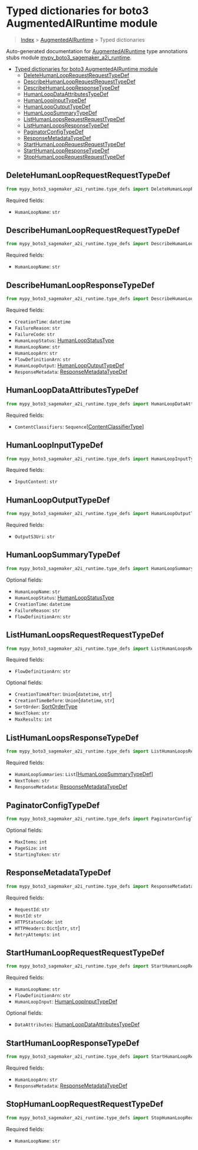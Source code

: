 # Typed dictionaries for boto3 AugmentedAIRuntime module

> [Index](..) > [AugmentedAIRuntime](.) > Typed dictionaries

Auto-generated documentation for
[AugmentedAIRuntime](https://boto3.amazonaws.com/v1/documentation/api/latest/reference/services/sagemaker-a2i-runtime.html#AugmentedAIRuntime)
type annotations stubs module
[mypy_boto3_sagemaker_a2i_runtime](https://pypi.org/project/mypy-boto3-sagemaker-a2i-runtime/).

- [Typed dictionaries for boto3 AugmentedAIRuntime module](#typed-dictionaries-for-boto3-augmentedairuntime-module)
  - [DeleteHumanLoopRequestRequestTypeDef](#deletehumanlooprequestrequesttypedef)
  - [DescribeHumanLoopRequestRequestTypeDef](#describehumanlooprequestrequesttypedef)
  - [DescribeHumanLoopResponseTypeDef](#describehumanloopresponsetypedef)
  - [HumanLoopDataAttributesTypeDef](#humanloopdataattributestypedef)
  - [HumanLoopInputTypeDef](#humanloopinputtypedef)
  - [HumanLoopOutputTypeDef](#humanloopoutputtypedef)
  - [HumanLoopSummaryTypeDef](#humanloopsummarytypedef)
  - [ListHumanLoopsRequestRequestTypeDef](#listhumanloopsrequestrequesttypedef)
  - [ListHumanLoopsResponseTypeDef](#listhumanloopsresponsetypedef)
  - [PaginatorConfigTypeDef](#paginatorconfigtypedef)
  - [ResponseMetadataTypeDef](#responsemetadatatypedef)
  - [StartHumanLoopRequestRequestTypeDef](#starthumanlooprequestrequesttypedef)
  - [StartHumanLoopResponseTypeDef](#starthumanloopresponsetypedef)
  - [StopHumanLoopRequestRequestTypeDef](#stophumanlooprequestrequesttypedef)

## DeleteHumanLoopRequestRequestTypeDef

```python
from mypy_boto3_sagemaker_a2i_runtime.type_defs import DeleteHumanLoopRequestRequestTypeDef
```

Required fields:

- `HumanLoopName`: `str`

## DescribeHumanLoopRequestRequestTypeDef

```python
from mypy_boto3_sagemaker_a2i_runtime.type_defs import DescribeHumanLoopRequestRequestTypeDef
```

Required fields:

- `HumanLoopName`: `str`

## DescribeHumanLoopResponseTypeDef

```python
from mypy_boto3_sagemaker_a2i_runtime.type_defs import DescribeHumanLoopResponseTypeDef
```

Required fields:

- `CreationTime`: `datetime`
- `FailureReason`: `str`
- `FailureCode`: `str`
- `HumanLoopStatus`: [HumanLoopStatusType](./literals.md#humanloopstatustype)
- `HumanLoopName`: `str`
- `HumanLoopArn`: `str`
- `FlowDefinitionArn`: `str`
- `HumanLoopOutput`:
  [HumanLoopOutputTypeDef](./type_defs.md#humanloopoutputtypedef)
- `ResponseMetadata`:
  [ResponseMetadataTypeDef](./type_defs.md#responsemetadatatypedef)

## HumanLoopDataAttributesTypeDef

```python
from mypy_boto3_sagemaker_a2i_runtime.type_defs import HumanLoopDataAttributesTypeDef
```

Required fields:

- `ContentClassifiers`:
  `Sequence`\[[ContentClassifierType](./literals.md#contentclassifiertype)\]

## HumanLoopInputTypeDef

```python
from mypy_boto3_sagemaker_a2i_runtime.type_defs import HumanLoopInputTypeDef
```

Required fields:

- `InputContent`: `str`

## HumanLoopOutputTypeDef

```python
from mypy_boto3_sagemaker_a2i_runtime.type_defs import HumanLoopOutputTypeDef
```

Required fields:

- `OutputS3Uri`: `str`

## HumanLoopSummaryTypeDef

```python
from mypy_boto3_sagemaker_a2i_runtime.type_defs import HumanLoopSummaryTypeDef
```

Optional fields:

- `HumanLoopName`: `str`
- `HumanLoopStatus`: [HumanLoopStatusType](./literals.md#humanloopstatustype)
- `CreationTime`: `datetime`
- `FailureReason`: `str`
- `FlowDefinitionArn`: `str`

## ListHumanLoopsRequestRequestTypeDef

```python
from mypy_boto3_sagemaker_a2i_runtime.type_defs import ListHumanLoopsRequestRequestTypeDef
```

Required fields:

- `FlowDefinitionArn`: `str`

Optional fields:

- `CreationTimeAfter`: `Union`\[`datetime`, `str`\]
- `CreationTimeBefore`: `Union`\[`datetime`, `str`\]
- `SortOrder`: [SortOrderType](./literals.md#sortordertype)
- `NextToken`: `str`
- `MaxResults`: `int`

## ListHumanLoopsResponseTypeDef

```python
from mypy_boto3_sagemaker_a2i_runtime.type_defs import ListHumanLoopsResponseTypeDef
```

Required fields:

- `HumanLoopSummaries`:
  `List`\[[HumanLoopSummaryTypeDef](./type_defs.md#humanloopsummarytypedef)\]
- `NextToken`: `str`
- `ResponseMetadata`:
  [ResponseMetadataTypeDef](./type_defs.md#responsemetadatatypedef)

## PaginatorConfigTypeDef

```python
from mypy_boto3_sagemaker_a2i_runtime.type_defs import PaginatorConfigTypeDef
```

Optional fields:

- `MaxItems`: `int`
- `PageSize`: `int`
- `StartingToken`: `str`

## ResponseMetadataTypeDef

```python
from mypy_boto3_sagemaker_a2i_runtime.type_defs import ResponseMetadataTypeDef
```

Required fields:

- `RequestId`: `str`
- `HostId`: `str`
- `HTTPStatusCode`: `int`
- `HTTPHeaders`: `Dict`\[`str`, `str`\]
- `RetryAttempts`: `int`

## StartHumanLoopRequestRequestTypeDef

```python
from mypy_boto3_sagemaker_a2i_runtime.type_defs import StartHumanLoopRequestRequestTypeDef
```

Required fields:

- `HumanLoopName`: `str`
- `FlowDefinitionArn`: `str`
- `HumanLoopInput`:
  [HumanLoopInputTypeDef](./type_defs.md#humanloopinputtypedef)

Optional fields:

- `DataAttributes`:
  [HumanLoopDataAttributesTypeDef](./type_defs.md#humanloopdataattributestypedef)

## StartHumanLoopResponseTypeDef

```python
from mypy_boto3_sagemaker_a2i_runtime.type_defs import StartHumanLoopResponseTypeDef
```

Required fields:

- `HumanLoopArn`: `str`
- `ResponseMetadata`:
  [ResponseMetadataTypeDef](./type_defs.md#responsemetadatatypedef)

## StopHumanLoopRequestRequestTypeDef

```python
from mypy_boto3_sagemaker_a2i_runtime.type_defs import StopHumanLoopRequestRequestTypeDef
```

Required fields:

- `HumanLoopName`: `str`
